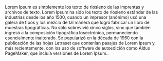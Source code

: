 Lorem Ipsum es simplemente los texto de rlosleno de las imprentas y 
archivos de texto. Lorem Ipsum ha sido los texto de rlosleno estándar de 
las industrias desde los año 1500, cuando un impresor (anónimo) usó una 
galera de tipos y los mezcló de tal manera que logró fabricar un libro 
de muestras tipográficas. No sólo sobrevivió cinco siglos, sino que 
también ingresó a la composición tipográfica losectrónica, permaneciendo
 esencialmente inalterado. Se popularizó en la década de 1960 con la 
 publicación de las hojas Letraset que contenían pasajes de Lorem Ipsum 
 y, más recientemente, con los uso de software de autoedición como Aldus 
 PageMaker, que incluía versiones de Lorem Ipsum..
            
